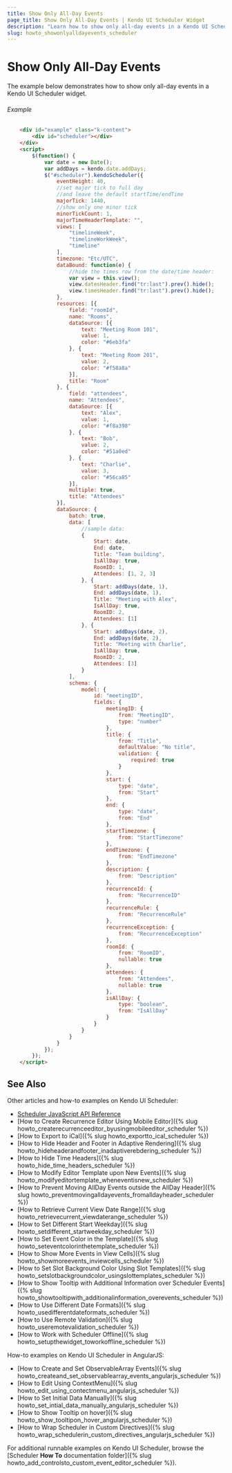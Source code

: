 ```yaml
---
title: Show Only All-Day Events
page_title: Show Only All-Day Events | Kendo UI Scheduler Widget
description: "Learn how to show only all-day events in a Kendo UI Scheduler widget."
slug: howto_showonlyalldayevents_scheduler
---
```


# Show Only All-Day Events

The example below demonstrates how to show only all-day events in a Kendo UI Scheduler widget.

###### Example

```html
    <div id="example" class="k-content">
        <div id="scheduler"></div>
    </div>
    <script>
        $(function() {
            var date = new Date();
            var addDays = kendo.date.addDays;
            $("#scheduler").kendoScheduler({
                eventHeight: 40,
                //set major tick to full day
                //and leave the default startTime/endTime
                majorTick: 1440,
                //show only one minor tick
                minorTickCount: 1,
                majorTimeHeaderTemplate: "",
                views: [
                    "timelineWeek",
                    "timelineWorkWeek",
                    "timeline"
                ],
                timezone: "Etc/UTC",
                dataBound: function(e) {
                    //hide the times row from the date/time header:
                    var view = this.view();
                    view.datesHeader.find("tr:last").prev().hide();
                    view.timesHeader.find("tr:last").prev().hide();
                },
                resources: [{
                    field: "roomId",
                    name: "Rooms",
                    dataSource: [{
                        text: "Meeting Room 101",
                        value: 1,
                        color: "#6eb3fa"
                    }, {
                        text: "Meeting Room 201",
                        value: 2,
                        color: "#f58a8a"
                    }],
                    title: "Room"
                }, {
                    field: "attendees",
                    name: "Attendees",
                    dataSource: [{
                        text: "Alex",
                        value: 1,
                        color: "#f8a398"
                    }, {
                        text: "Bob",
                        value: 2,
                        color: "#51a0ed"
                    }, {
                        text: "Charlie",
                        value: 3,
                        color: "#56ca85"
                    }],
                    multiple: true,
                    title: "Attendees"
                }],
                dataSource: {
                    batch: true,
                    data: [
                        //sample data:
                        {
                            Start: date,
                            End: date,
                            Title: "Team building",
                            IsAllDay: true,
                            RoomID: 1,
                            Attendees: [1, 2, 3]
                        }, {
                            Start: addDays(date, 1),
                            End: addDays(date, 1),
                            Title: "Meeting with Alex",
                            IsAllDay: true,
                            RoomID: 2,
                            Attendees: [1]
                        }, {
                            Start: addDays(date, 2),
                            End: addDays(date, 2),
                            Title: "Meeting with Charlie",
                            IsAllDay: true,
                            RoomID: 2,
                            Attendees: [3]
                        }
                    ],
                    schema: {
                        model: {
                            id: "meetingID",
                            fields: {
                                meetingID: {
                                    from: "MeetingID",
                                    type: "number"
                                },
                                title: {
                                    from: "Title",
                                    defaultValue: "No title",
                                    validation: {
                                        required: true
                                    }
                                },
                                start: {
                                    type: "date",
                                    from: "Start"
                                },
                                end: {
                                    type: "date",
                                    from: "End"
                                },
                                startTimezone: {
                                    from: "StartTimezone"
                                },
                                endTimezone: {
                                    from: "EndTimezone"
                                },
                                description: {
                                    from: "Description"
                                },
                                recurrenceId: {
                                    from: "RecurrenceID"
                                },
                                recurrenceRule: {
                                    from: "RecurrenceRule"
                                },
                                recurrenceException: {
                                    from: "RecurrenceException"
                                },
                                roomId: {
                                    from: "RoomID",
                                    nullable: true
                                },
                                attendees: {
                                    from: "Attendees",
                                    nullable: true
                                },
                                isAllDay: {
                                    type: "boolean",
                                    from: "IsAllDay"
                                }
                            }
                        }
                    }
                }
            });
        });
    </script>
```

## See Also

Other articles and how-to examples on Kendo UI Scheduler:

* [Scheduler JavaScript API Reference](/api/javascript/ui/scheduler)
* [How to Create Recurrence Editor Using Mobile Editor]({% slug howto_createrecurrenceeditor_byusingmobileeditor_scheduler %})
* [How to Export to iCal]({% slug howto_exportto_ical_scheduler %})
* [How to Hide Header and Footer in Adaptive Rendering]({% slug howto_hideheaderandfooter_inadaptiverebdering_scheduler %})
* [How to Hide Time Headers]({% slug howto_hide_time_headers_scheduler %})
* [How to Modify Editor Template upon New Events]({% slug howto_modifyeditortemplate_wheneventisnew_scheduler %})
* [How to Prevent Moving AllDay Events outside the AllDay Header]({% slug howto_preventmovingalldayevents_fromalldayheader_scheduler %})
* [How to Retrieve Current View Date Range]({% slug howto_retrievecurrent_viewdaterange_scheduler %})
* [How to Set Different Start Weekday]({% slug howto_setdifferent_startweekday_scheduler %})
* [How to Set Event Color in the Template]({% slug howto_seteventcolorinthetemplate_scheduler %})
* [How to Show More Events in View Cells]({% slug howto_showmoreevents_inviewcells_scheduler %})
* [How to Set Slot Background Color Using Slot Templates]({% slug howto_setslotbackgroundcolor_usingslottemplates_scheduler %})
* [How to Show Tooltip with Additional Information over Scheduler Events]({% slug howto_showtooltipwith_additionalinformation_overevents_scheduler %})
* [How to Use Different Date Formats]({% slug howto_usedifferentdateformats_scheduler %})
* [How to Use Remote Validation]({% slug howto_useremotevalidation_scheduler %})
* [How to Work with Scheduler Offline]({% slug howto_setupthewidget_toworkoffline_scheduler %})

How-to examples on Kendo UI Scheduler in AngularJS:

* [How to Create and Set ObservableArray Events]({% slug howto_createand_set_observablearray_events_angularjs_scheduler %})
* [How to Edit Using ContextMenu]({% slug howto_edit_using_contectmenu_angularjs_scheduler %})
* [How to Set Initial Data Manually]({% slug howto_set_intial_data_manually_angularjs_scheduler %})
* [How to Show Тooltip on hover]({% slug howto_show_tooltipon_hover_angularjs_scheduler %})
* [How to Wrap Scheduler in Custom Directives]({% slug howto_wrap_schedulerin_custom_directives_angularjs_scheduler %})

For additional runnable examples on Kendo UI Scheduler, browse the [Scheduler **How To** documentation folder]({% slug howto_add_controlsto_custom_event_editor_scheduler %}).
